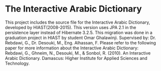 # The Interactive Arabic Dictionary
This project includes the source file for the Interactive Arabic Dictionary, developed by HIAST(2008-2015).
This version uses JPA 2.1 in the persistence layer instead of Hibernate 3.2.5. This migration was done in a graduation project in HIAST by student Omar Ghalawinji. Supervised by: Dr. Rebdawi, G., Dr. Desouki, M., Eng. Alhassan, F.
Please refer to the following paper for more information about the Interactive Arabic Dictionary:
Rebdawi, G., Ghneim, N., Desouki, M., & Sonbol, R. (2010). An Interactive Arabic Dictionary. Damascus: Higher Institute for Applied Sciences and Technology.
